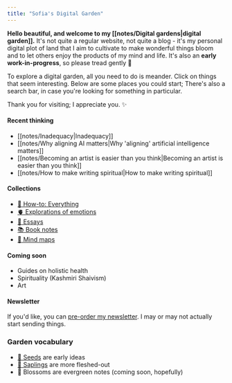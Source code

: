 ```yaml
---
title: "Sofia's Digital Garden"
---
```


**Hello beautiful, and welcome to my [[notes/Digital gardens|digital garden]].**
It's not quite a regular website, not quite a blog - it's my personal digital plot of land that I aim to cultivate to make wonderful things bloom and to let others enjoy the products of my mind and life.
It's also an **early work-in-progress**, so please tread gently 💛

To explore a digital garden, all you need to do is meander.
Click on things that seem interesting.
Below are some places you could start; There's also a search bar, in case you're looking for something in particular.

Thank you for visiting; I appreciate you. ✨

#### Recent thinking
- [[notes/Inadequacy|Inadequacy]]
- [[notes/Why aligning AI matters|Why 'aligning' artificial intelligence matters]]
- [[notes/Becoming an artist is easier than you think|Becoming an artist is easier than you think]]
- [[notes/How to make writing spiritual|How to make writing spiritual]]

#### Collections
- [🔨 How-to: Everything](/tags/how-to)
- [🫀 Explorations of emotions](/tags/emotion/)
- [📜 Essays](/tags/essay/)
- [📚 Book notes](/tags/book/)
- [🧠 Mind maps](/tags/mind-map)

#### Coming soon
- Guides on holistic health
- Spirituality (Kashmiri Shaivism)
- Art

#### Newsletter
If you'd like, you can [pre-order my newsletter](https://forms.gle/3hrdwCcSb6eMSG5AA).
I may or may not actually start sending things.

### Garden vocabulary
- [🌱 Seeds](/tags/seed) are early ideas
- [🌿 Saplings](/tags/sapling) are more fleshed-out
- 🌸 Blossoms are evergreen notes (coming soon, hopefully)